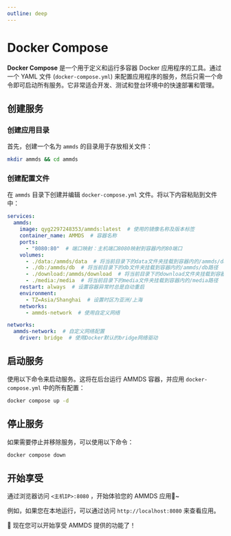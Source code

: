 ```yaml
---
outline: deep
---
```


# Docker Compose

**Docker Compose** 是一个用于定义和运行多容器 Docker 应用程序的工具。通过一个 YAML 文件 (`docker-compose.yml`) 来配置应用程序的服务，然后只需一个命令即可启动所有服务。它非常适合开发、测试和登台环境中的快速部署和管理。

## 创建服务

### 创建应用目录

首先，创建一个名为 `ammds` 的目录用于存放相关文件：

```bash
mkdir ammds && cd ammds
```

### 创建配置文件

在 `ammds` 目录下创建并编辑 `docker-compose.yml` 文件。将以下内容粘贴到文件中：

```yaml
services:
  ammds:
    image: qyg2297248353/ammds:latest  # 使用的镜像名称及版本标签
    container_name: AMMDS  # 容器名称
    ports:
      - "8080:80"  # 端口映射：主机端口8080映射到容器内的80端口
    volumes:
      - ./data:/ammds/data  # 将当前目录下的data文件夹挂载到容器内的/ammds/data路径
      - ./db:/ammds/db  # 将当前目录下的db文件夹挂载到容器内的/ammds/db路径
      - ./download:/ammds/download  # 将当前目录下的download文件夹挂载到容器内的/ammds/download路径
      - ./media:/media  # 将当前目录下的media文件夹挂载到容器内的/media路径
    restart: always  # 设置容器异常时总是自动重启
    environment:
      - TZ=Asia/Shanghai  # 设置时区为亚洲/上海
    networks:
      - ammds-network  # 使用自定义网络

networks:
  ammds-network:  # 自定义网络配置
    driver: bridge  # 使用Docker默认的bridge网络驱动
```

## 启动服务

使用以下命令来启动服务。这将在后台运行 AMMDS 容器，并应用 `docker-compose.yml` 中的所有配置：

```bash
docker compose up -d
```

## 停止服务

如果需要停止并移除服务，可以使用以下命令：

```bash
docker compose down
```

## 开始享受

通过浏览器访问 `<主机IP>:8080` ，开始体验您的 AMMDS 应用🥳~ 

例如，如果您在本地运行，可以通过访问 `http://localhost:8080` 来查看应用。 

🎉 现在您可以开始享受 AMMDS 提供的功能了！


<!--@include: ../snippets/copyright.md-->